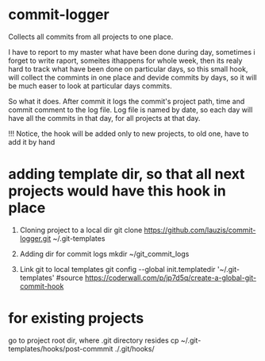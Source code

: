 # commit-logger
Collects all commits from all projects to one place.

I have to report to my master what have been done during day, sometimes i forget to write raport, someites ithappens for whole week, then its realy hard to track what have been done on particular days, so this small hook, will collect the commints in one place and devide commits by days, so it will be much easer to look at particular days commits.

So what it does. After commit it logs the commit's project path, time and commit comment to the log file. Log file is named by date, so each day will have all the commits in that day, for all projects at that day.

!!! Notice, the hook will be added only to new projects, to old one, have to add it by hand

# adding template dir, so that all next projects would have this hook in place
1. Cloning project to a local dir
git clone https://github.com/lauzis/commit-logger.git ~/.git-templates

2. Adding dir for commit logs
mkdir ~/git_commit_logs

3. Link git to local templates
git config --global init.templatedir '~/.git-templates'
#source https://coderwall.com/p/jp7d5q/create-a-global-git-commit-hook


# for existing projects
go to project root dir, where .git directory resides
cp ~/.git-templates/hooks/post-commmit ./.git/hooks/



